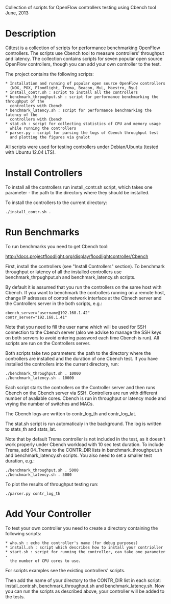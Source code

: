 Collection of scripts for OpenFlow controllers testing using Cbench tool
June, 2013


Description
=======
  
  Ctltest is a collection of scripts for performance benchmarking OpenFlow controllers.
  The scripts use Cbench tool to measure controllers' throughput and
  latency. The collection contains scripts for seven popular open source
  OpenFlow controllers, though you can add your own controller to the test.

  The project contains the following scripts:

    * Installation and running of popular open source OpenFlow controllers
      (NOX, POX, Floodlight, Trema, Beacon, MuL, Maestro, Ryu)
    * install_contr.sh : script to install all the controllers
    * benchmark_thrpughput.sh : script for performance benchmarking the throughput of the
      controllers with Cbench
    * benchmark_latency.sh : script for performance benchmarking the latency of the 
      controllers with Cbench
    * stat.sh : script for collecting statistics of CPU and memory usage
      while running the controllers
    * parser.py : script for parsing the logs of Cbench throughput test
      and plotting the figures via gnulot
      
  All scripts were used for testing controllers under Debian/Ubuntu
  (tested with Ubuntu 12.04 LTS).


Install Controllers
=======

  To install all the controllers run install_contr.sh script, which takes
  one parameter - the path to the directory where they should be installed.
  
  To install the controllers to the current directory:

    ./install_contr.sh .
 
  
Run Benchmarks
=======

  To run benchmarks you need to get Cbench tool:
  
  http://docs.projectfloodlight.org/display/floodlightcontroller/Cbench

  First, install the controllers (see "Install Controllers" section).
  To benchmark throughput or latency of all the installed controllers
  use benchmark_thrpughput.sh and benchmark_latency.sh scripts.

  By default it is assumed that you run the controllers on the same host
  with Cbench. If you want to benchmark the controllers running on a
  remote host, change IP adresses of control network interface at the 
  Cbnech server and the Controllers server in the both scripts, e.g.:

    cbench_server="username@192.168.1.42"
    contr_server="192.168.1.41"

  Note that you need to fill the user name which will be used for SSH
  connection to the Cbench server (also we advise to manage the SSH keys
  on both servers to avoid entering password each time Cbench is run).
  All scripts are run on the Controllers server.
  
  Both scripts take two parameters: the path to the directory where
  the controllers are installed and the duration of one Cbench test.
  If you have installed the controllers into the current directory, run:
  
    ./benchmark_throughput.sh . 10000
    ./benchmark_latency.sh . 10000

  Each script starts the controllers on the Controller server and then
  runs Cbench on the Cbench server via SSH. Controllers are run with
  different number of avaliable cores. Cbench is run in throughput or
  latency mode and vrying the number of switches and MACs.
  
  The Cbench logs are written to contr_log_th and contr_log_lat.

  The stat.sh script is run automaticaly in the background. The log is
  written to stats_th and stats_lat.

  Note that by default Trema controller is not included in the test, as it
  doesn't work properly under Cbench workload with 10 sec test duration.
  To include Trema, add 04_Trema to the CONTR_DIR lists in
  benchmark_throughput.sh and benchmark_latency.sh scripts. You also need to
  set a smaller test duration, e.g.:
  
    ./benchmark_throughput.sh . 5000
    ./benchmark_latency.sh . 5000

  To plot the results of throughput testing run:
  
    ./parser.py contr_log_th

    
Add Your Controller
=======

  To test your own controller you need to create a directory containing
  the following scripts:
  
    * who.sh : echo the controller's name (for debug purposes)
    * install.sh : script which describes how to install your contrioller
    * start.sh : script for running the controller, can take one parameter - 
      the number of CPU cores to use.
  
  For scripts examples see the existing controllers' scripts.
  
  Then add the name of your directory to the CONTR_DIR list in each script:
  install_contr.sh, benchmark_throughput.sh and benchmark_latency.sh.
  Now you can run the scripts as described above, your controller will be
  added to the tests.
